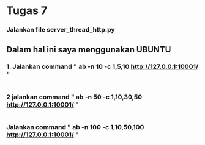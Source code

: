 # Tugas 7

### Jalankan file server_thread_http.py

## Dalam hal ini saya menggunakan UBUNTU
### 1. Jalankan command " ab -n 10 -c 1,5,10 http://127.0.0.1:10001/ "
![]()

### 2  jalankan command " ab -n 50 -c 1,10,30,50 http://127.0.0.1:10001/ "
![]()

### Jalankan command " ab -n 100 -c 1,10,50,100 http://127.0.0.1:10001/ "
![]()